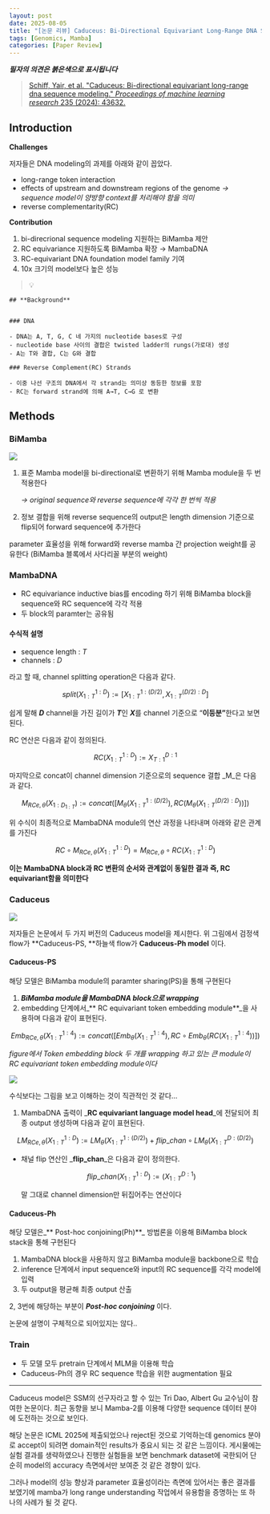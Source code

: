 ```yaml
---
layout: post
date: 2025-08-05
title: "[논문 리뷰] Caduceus: Bi-Directional Equivariant Long-Range DNA Sequence Modeling"
tags: [Genomics, Mamba]
categories: [Paper Review]
---
```


<span class="notion-red">_**필자의 의견은 붉은색으로 표시됩니다**_</span>


> [Schiff, Yair, et al. "Caduceus: Bi-directional equivariant long-range dna sequence modeling." ](https://pmc.ncbi.nlm.nih.gov/articles/PMC12189541/)[_Proceedings of machine learning research_](https://pmc.ncbi.nlm.nih.gov/articles/PMC12189541/)[ 235 (2024): 43632.](https://pmc.ncbi.nlm.nih.gov/articles/PMC12189541/)



## Introduction


**Challenges**


저자들은 DNA modeling의 과제를 아래와 같이 꼽았다.

- long-range token interaction
- effects of upstream and downstream regions of the genome 
_→ sequence model이 양방향 context를 처리해야 함을 의미_
- reverse complementarity(RC)

**Contribution**

1. bi-direcrional sequence modeling 지원하는 BiMamba 제안
1. RC equivariance 지원하도록 BiMamba 확장 → MambaDNA
1. RC-equivariant DNA foundation model family 기여
1. 10x 크기의 model보다 높은 성능

> 💡 


	## **Background**


	### DNA

	- DNA는 A, T, G, C 네 가지의 nucleotide bases로 구성
	- nucleotide base 사이의 결합은 twisted ladder의 rungs(가로대) 생성
	- A는 T와 결합, C는 G와 결합

	### Reverse Complement(RC) Strands

	- 이중 나선 구조의 DNA에서 각 strand는 의미상 동등한 정보를 포함
	- RC는 forward strand에 의해 A→T, C→G 로 변환


## Methods



### BiMamba


![](https://prod-files-secure.s3.us-west-2.amazonaws.com/542b861c-36a8-4051-84e5-8804b6728dba/2c247d59-7815-4980-99f0-8f0d21f445a7/image.png?X-Amz-Algorithm=AWS4-HMAC-SHA256&X-Amz-Content-Sha256=UNSIGNED-PAYLOAD&X-Amz-Credential=ASIAZI2LB466UXQGDLPL%2F20251002%2Fus-west-2%2Fs3%2Faws4_request&X-Amz-Date=20251002T110101Z&X-Amz-Expires=3600&X-Amz-Security-Token=IQoJb3JpZ2luX2VjEJL%2F%2F%2F%2F%2F%2F%2F%2F%2F%2FwEaCXVzLXdlc3QtMiJGMEQCIDYUUx%2FysdMXzL666UGU0S3401YkMvIyVOqLXP%2FvpLSzAiADFGhzjR%2BjbuOAM37swXotLlvw68c%2FNMtirMoivjiP2yr%2FAwgrEAAaDDYzNzQyMzE4MzgwNSIMGFHNy%2FWZsqewy1WgKtwDnv4729MjkeHg58dFKqApIiTUrQNzY7rRDg5gnd9UOmiBWY3bMOBtMM92mnb8HBLnsiEaHJhMy6xPj4GDC2qk42uEi1Id02KcoiH198QgPVGjT3xh1wP1qHz6CgefxZ50BkGAhD8pSLEUObnD5ay2J9aX8twlTXgFRphi8Wc%2FHIp0KwvAfI9HZ8LWNqV1X%2FQY3fE2bq7sPP1MVqfwsMFwhEi7%2Fi3KEpTTqdGT4xO27MT2vR2cYqmaShXY%2Bd8PrCBsnkT6VR8%2Bb1B2wZxNUJVcO9rMmFMAMzINheXe5lBDyMSCPPHkTzg8zIAJdsEVj5dxSRQ1Z7BF9bVgzk72l%2BCTip8SI6B8ATt5onT7LGrtgJPa6n8sLhEYNIPoU8wkpc3%2BiunyNy3d2RS4JU8d0w5rAaPPGXtcW2a3pqXA8W%2FM22bHPFX0aNTU81VRzjoLAyQfeeRghCHe44qUPLuXhF7tQvNzvSLKd5SWfjp%2BNIx4Ls0YCs4EXxDmoEvzFqh37%2F0rnMPqKhcmVlDIdd1oH%2BGciBZyBBXX2xs2u0G3rfp0%2FLOFSYHZSKLB7GgOs1lWWu%2BIdod9U19Sb5I21i5lGPyLN44X1%2F0xl3wv7edUuX6yfXIrW%2FLROxrM99PR6lww%2F4%2F5xgY6pgFCPiyIAQow%2Bg0nSzBzUou4s64Oyjy50QQhA6ax14SSYUp%2BUfztIDMoSK3J7h0OZ5ANRhX1aYwq3ejfOdHlo5407kmmuoKWiB8sE2E8A5nzeWm02LqRBczzq9lENRANW%2FEQHq5Zh3lH6cnq8ZJZ5H%2Fjg3meuq80KxG%2BVbqjZ6t2zhqeVWSXyX8%2Ft4tqzDpK%2F88F305vSZHTPpP7FDHBxMeGNQZMDHyL&X-Amz-Signature=f18f953a16a9bfb8df012b1f78c3fdada521a6446af96a5e4c95192d955a49e4&X-Amz-SignedHeaders=host&x-amz-checksum-mode=ENABLED&x-id=GetObject)

1. 표준 Mamba model을 bi-directional로 변환하기 위해 Mamba module을 두 번 적용한다

	_→ original sequence와 reverse sequence에 각각 한 번씩 적용_

1. 정보 결합을 위해 reverse sequence의 output은 length dimension 기준으로 flip되어 forward sequence에 추가한다

parameter 효율성을 위해 forward와 reverse mamba 간 projection weight를 공유한다 (BiMamba 블록에서 사다리꼴 부분의 weight)



### MambaDNA

- RC equivariance inductive bias를 encoding 하기 위해 BiMamba block을 sequence와 RC sequence에 각각 적용
- 두 block의 paramter는 공유됨


#### 수식적 설명

- sequence length : _T_
- channels : _D_

라고 할 때,  channel splitting operation은 다음과 같다.


$$
split(X^{1:D}_{1:T}):=[X^{1:(D/2)}_{1:T},X^{(D/2):D}_{1:T}]
$$


<span class="notion-red">쉽게 말해 </span><span class="notion-red">_**D**_</span><span class="notion-red"> channel을 가진 길이가 </span><span class="notion-red">_**T**_</span><span class="notion-red">인 </span><span class="notion-red">_**X**_</span><span class="notion-red">를 channel 기준으로 “</span><span class="notion-red">**이등분”**</span><span class="notion-red">한다고 보면 된다.</span>


RC 연산은 다음과 같이 정의된다.


$$
RC(X^{1:D}_{1:T}):=X^{D:1}_{T:1}
$$


마지막으로 concat이 channel dimension 기준으로의 sequence 결합 _M_은 다음과 같다.


$$
M_{RCe,\theta}(X_{1:D_{1:T}}):=concat([M_{\theta}(X^{1:(D/2)}_{1:T}),RC(M_{\theta}(X^{(D/2):D}_{1:T}))])
$$


위 수식이 최종적으로 MambaDNA module의 연산 과정을 나타내며 아래와 같은 관계를 가진다


$$
RC\circ M_{RCe,\theta}(X^{1:D}_{1:T}) = M_{RCe,\theta} \circ RC(X^{1:D}_{1:T})
$$


**이는 MambaDNA block과 RC 변환의 순서와 관계없이 동일한 결과 즉, RC equivariant함을 의미한다**



### Caduceus


![](https://prod-files-secure.s3.us-west-2.amazonaws.com/542b861c-36a8-4051-84e5-8804b6728dba/f94a60d7-8145-473b-aef9-7c68d3ec604a/image.png?X-Amz-Algorithm=AWS4-HMAC-SHA256&X-Amz-Content-Sha256=UNSIGNED-PAYLOAD&X-Amz-Credential=ASIAZI2LB466UXQGDLPL%2F20251002%2Fus-west-2%2Fs3%2Faws4_request&X-Amz-Date=20251002T110101Z&X-Amz-Expires=3600&X-Amz-Security-Token=IQoJb3JpZ2luX2VjEJL%2F%2F%2F%2F%2F%2F%2F%2F%2F%2FwEaCXVzLXdlc3QtMiJGMEQCIDYUUx%2FysdMXzL666UGU0S3401YkMvIyVOqLXP%2FvpLSzAiADFGhzjR%2BjbuOAM37swXotLlvw68c%2FNMtirMoivjiP2yr%2FAwgrEAAaDDYzNzQyMzE4MzgwNSIMGFHNy%2FWZsqewy1WgKtwDnv4729MjkeHg58dFKqApIiTUrQNzY7rRDg5gnd9UOmiBWY3bMOBtMM92mnb8HBLnsiEaHJhMy6xPj4GDC2qk42uEi1Id02KcoiH198QgPVGjT3xh1wP1qHz6CgefxZ50BkGAhD8pSLEUObnD5ay2J9aX8twlTXgFRphi8Wc%2FHIp0KwvAfI9HZ8LWNqV1X%2FQY3fE2bq7sPP1MVqfwsMFwhEi7%2Fi3KEpTTqdGT4xO27MT2vR2cYqmaShXY%2Bd8PrCBsnkT6VR8%2Bb1B2wZxNUJVcO9rMmFMAMzINheXe5lBDyMSCPPHkTzg8zIAJdsEVj5dxSRQ1Z7BF9bVgzk72l%2BCTip8SI6B8ATt5onT7LGrtgJPa6n8sLhEYNIPoU8wkpc3%2BiunyNy3d2RS4JU8d0w5rAaPPGXtcW2a3pqXA8W%2FM22bHPFX0aNTU81VRzjoLAyQfeeRghCHe44qUPLuXhF7tQvNzvSLKd5SWfjp%2BNIx4Ls0YCs4EXxDmoEvzFqh37%2F0rnMPqKhcmVlDIdd1oH%2BGciBZyBBXX2xs2u0G3rfp0%2FLOFSYHZSKLB7GgOs1lWWu%2BIdod9U19Sb5I21i5lGPyLN44X1%2F0xl3wv7edUuX6yfXIrW%2FLROxrM99PR6lww%2F4%2F5xgY6pgFCPiyIAQow%2Bg0nSzBzUou4s64Oyjy50QQhA6ax14SSYUp%2BUfztIDMoSK3J7h0OZ5ANRhX1aYwq3ejfOdHlo5407kmmuoKWiB8sE2E8A5nzeWm02LqRBczzq9lENRANW%2FEQHq5Zh3lH6cnq8ZJZ5H%2Fjg3meuq80KxG%2BVbqjZ6t2zhqeVWSXyX8%2Ft4tqzDpK%2F88F305vSZHTPpP7FDHBxMeGNQZMDHyL&X-Amz-Signature=a96beacf083c28454b10c7bd3228a3d48c5fb1e86cdf4742139d44dc70a5f3fc&X-Amz-SignedHeaders=host&x-amz-checksum-mode=ENABLED&x-id=GetObject)


저자들은 논문에서 두 가지 버전의 Caduceus model을 제시한다. 위 그림에서 검정색 flow가 **Caduceus-PS, **하늘색 flow가 **Caduceus-Ph model** 이다.



#### Caduceus-PS


해당 모델은 BiMamba module의 paramter sharing(PS)을 통해 구현된다

1. _**BiMamba module을 MambaDNA block으로 wrapping**_
1. embedding 단계에서_** RC equivariant token embedding module**_을 사용하며 다음과 같이 표현된다.

$$
Emb_{RCe,\theta}(X^{1:4}_{1:T}):=concat([Emb_{\theta}(X^{1:4}_{1:T}),RC \circ Emb_{\theta}(RC(X^{1:4}_{1:T}))])
$$


_figure에서 Token embedding block 두 개를 wrapping 하고 있는 큰 module이 RC equivariant token embedding module이다_


![](https://prod-files-secure.s3.us-west-2.amazonaws.com/542b861c-36a8-4051-84e5-8804b6728dba/b175e4da-71eb-4e91-8c23-a06dabe673c9/image.png?X-Amz-Algorithm=AWS4-HMAC-SHA256&X-Amz-Content-Sha256=UNSIGNED-PAYLOAD&X-Amz-Credential=ASIAZI2LB466UXQGDLPL%2F20251002%2Fus-west-2%2Fs3%2Faws4_request&X-Amz-Date=20251002T110101Z&X-Amz-Expires=3600&X-Amz-Security-Token=IQoJb3JpZ2luX2VjEJL%2F%2F%2F%2F%2F%2F%2F%2F%2F%2FwEaCXVzLXdlc3QtMiJGMEQCIDYUUx%2FysdMXzL666UGU0S3401YkMvIyVOqLXP%2FvpLSzAiADFGhzjR%2BjbuOAM37swXotLlvw68c%2FNMtirMoivjiP2yr%2FAwgrEAAaDDYzNzQyMzE4MzgwNSIMGFHNy%2FWZsqewy1WgKtwDnv4729MjkeHg58dFKqApIiTUrQNzY7rRDg5gnd9UOmiBWY3bMOBtMM92mnb8HBLnsiEaHJhMy6xPj4GDC2qk42uEi1Id02KcoiH198QgPVGjT3xh1wP1qHz6CgefxZ50BkGAhD8pSLEUObnD5ay2J9aX8twlTXgFRphi8Wc%2FHIp0KwvAfI9HZ8LWNqV1X%2FQY3fE2bq7sPP1MVqfwsMFwhEi7%2Fi3KEpTTqdGT4xO27MT2vR2cYqmaShXY%2Bd8PrCBsnkT6VR8%2Bb1B2wZxNUJVcO9rMmFMAMzINheXe5lBDyMSCPPHkTzg8zIAJdsEVj5dxSRQ1Z7BF9bVgzk72l%2BCTip8SI6B8ATt5onT7LGrtgJPa6n8sLhEYNIPoU8wkpc3%2BiunyNy3d2RS4JU8d0w5rAaPPGXtcW2a3pqXA8W%2FM22bHPFX0aNTU81VRzjoLAyQfeeRghCHe44qUPLuXhF7tQvNzvSLKd5SWfjp%2BNIx4Ls0YCs4EXxDmoEvzFqh37%2F0rnMPqKhcmVlDIdd1oH%2BGciBZyBBXX2xs2u0G3rfp0%2FLOFSYHZSKLB7GgOs1lWWu%2BIdod9U19Sb5I21i5lGPyLN44X1%2F0xl3wv7edUuX6yfXIrW%2FLROxrM99PR6lww%2F4%2F5xgY6pgFCPiyIAQow%2Bg0nSzBzUou4s64Oyjy50QQhA6ax14SSYUp%2BUfztIDMoSK3J7h0OZ5ANRhX1aYwq3ejfOdHlo5407kmmuoKWiB8sE2E8A5nzeWm02LqRBczzq9lENRANW%2FEQHq5Zh3lH6cnq8ZJZ5H%2Fjg3meuq80KxG%2BVbqjZ6t2zhqeVWSXyX8%2Ft4tqzDpK%2F88F305vSZHTPpP7FDHBxMeGNQZMDHyL&X-Amz-Signature=af134f6f3d03ecb1a28ded5784073a4c902b28d0a0098b37d314ca3827dad178&X-Amz-SignedHeaders=host&x-amz-checksum-mode=ENABLED&x-id=GetObject)


<span class="notion-red">수식보다는 그림을 보고 이해하는 것이 직관적인 것 같다…</span>

1. MambaDNA 출력이 _**RC equivariant language model head**_에 전달되어 최종 output 생성하며 다음과 같이 표현된다.

$$
LM_{RCe,\theta}(X^{1:D}_{1:T}):= LM_{\theta}(X^{1:(D/2)}_{1:T})+flip\_chan\circ LM_{\theta}(X^{D:(D/2)}_{1:T})
$$

- 채널 flip 연산인 _**flip\_chan**_은 다음과 같이 정의한다.

	$$
	flip\_chan(X^{1:D}_{1:T}):=(X^{D:1}_{1:T})
	$$


	말 그대로 channel dimension만 뒤집어주는 연산이다



#### Caduceus-Ph


해당 모델은_** Post-hoc conjoining(Ph)**_ 방법론을 이용해 BiMamba block stack을 통해 구현된다

1. MambaDNA block을 사용하지 않고 BiMamba module을 backbone으로 학습
1. inference 단계에서 input sequence와 input의 RC sequence를 각각 model에 입력
1. 두 output을 평균해 최종 output 산출

2, 3번에 해당하는 부분이 _**Post-hoc conjoining**_ 이다.


<span class="notion-red">논문에 설명이 구체적으로 되어있지는 않다..</span>



### Train

- 두 모델 모두 pretrain 단계에서 MLM을 이용해 학습
- Caduceus-Ph의 경우 RC sequence 학습을 위한 augmentation 필요

---


<span class="notion-red">Caduceus model은 SSM의 선구자라고 할 수 있는 Tri Dao, Albert Gu 교수님이 참여한 논문이다. 최근 동향을 보니 Mamba-2를 이용해 다양한 sequence 데이터 분야에 도전하는 것으로 보인다.</span>


<span class="notion-red">해당 논문은 ICML 2025에 제출되었으나 reject된 것으로 기억하는데 genomics 분야로 accept이 되려면 domain적인 results가 중요시 되는 것 같은 느낌이다. 게시물에는 실험 결과를 생략하였으나 진행한 실험들을 보면 benchmark dataset에 국한되어 단순히 model의 accuracy 측면에서만 보여준 것 같은 경향이 있다.</span>


<span class="notion-red">그러나 model의 성능 향상과 parameter 효율성이라는 측면에 있어서는 좋은 결과를 보였기에 mamba가 long range understanding 작업에서 유용함을 증명하는 또 하나의 사례가 될 것 같다.</span>

